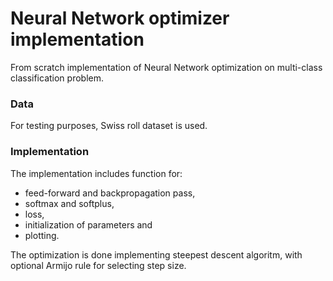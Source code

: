 # Neural Network optimizer implementation
From scratch implementation of Neural Network optimization on multi-class classification problem. 

### Data 
For testing purposes, Swiss roll dataset is used. 

### Implementation
The implementation includes function for:
- feed-forward and backpropagation pass, 
- softmax and softplus, 
- loss, 
- initialization of parameters and 
- plotting. 


The optimization is done implementing steepest descent algoritm, with optional Armijo rule for selecting step size.
